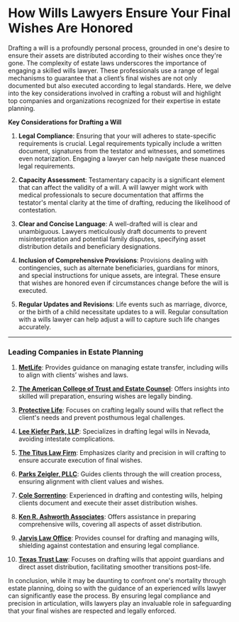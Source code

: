 # How Wills Lawyers Ensure Your Final Wishes Are Honored

Drafting a will is a profoundly personal process, grounded in one's desire to ensure their assets are distributed according to their wishes once they're gone. The complexity of estate laws underscores the importance of engaging a skilled wills lawyer. These professionals use a range of legal mechanisms to guarantee that a client’s final wishes are not only documented but also executed according to legal standards. Here, we delve into the key considerations involved in crafting a robust will and highlight top companies and organizations recognized for their expertise in estate planning.

**Key Considerations for Drafting a Will**

1. **Legal Compliance**: Ensuring that your will adheres to state-specific requirements is crucial. Legal requirements typically include a written document, signatures from the testator and witnesses, and sometimes even notarization. Engaging a lawyer can help navigate these nuanced legal requirements.

2. **Capacity Assessment**: Testamentary capacity is a significant element that can affect the validity of a will. A will lawyer might work with medical professionals to secure documentation that affirms the testator's mental clarity at the time of drafting, reducing the likelihood of contestation.

3. **Clear and Concise Language**: A well-drafted will is clear and unambiguous. Lawyers meticulously draft documents to prevent misinterpretation and potential family disputes, specifying asset distribution details and beneficiary designations.

4. **Inclusion of Comprehensive Provisions**: Provisions dealing with contingencies, such as alternate beneficiaries, guardians for minors, and special instructions for unique assets, are integral. These ensure that wishes are honored even if circumstances change before the will is executed.

5. **Regular Updates and Revisions**: Life events such as marriage, divorce, or the birth of a child necessitate updates to a will. Regular consultation with a wills lawyer can help adjust a will to capture such life changes accurately.

---

### Leading Companies in Estate Planning

1. **[MetLife](/dir/metlife)**: Provides guidance on managing estate transfer, including wills to align with clients’ wishes and laws.

2. **[The American College of Trust and Estate Counsel](/dir/the_american_college_of_trust_and_estate_counsel)**: Offers insights into skilled will preparation, ensuring wishes are legally binding.

3. **[Protective Life](/dir/protective_life)**: Focuses on crafting legally sound wills that reflect the client's needs and prevent posthumous legal challenges.

4. **[Lee Kiefer Park, LLP](/dir/lee_kiefer_park_llp)**: Specializes in drafting legal wills in Nevada, avoiding intestate complications.

5. **[The Titus Law Firm](/dir/the_titus_law_firm)**: Emphasizes clarity and precision in will crafting to ensure accurate execution of final wishes.

6. **[Parks Zeigler, PLLC](/dir/parks_zeigler_pllc)**: Guides clients through the will creation process, ensuring alignment with client values and wishes.

7. **[Cole Sorrentino](/dir/cole_sorrentino)**: Experienced in drafting and contesting wills, helping clients document and execute their asset distribution wishes.

8. **[Ken R. Ashworth Associates](/dir/ken_r_ashworth_associates)**: Offers assistance in preparing comprehensive wills, covering all aspects of asset distribution.

9. **[Jarvis Law Office](/dir/jarvis_law_office)**: Provides counsel for drafting and managing wills, shielding against contestation and ensuring legal compliance.

10. **[Texas Trust Law](/dir/texas_trust_law)**: Focuses on drafting wills that appoint guardians and direct asset distribution, facilitating smoother transitions post-life.

In conclusion, while it may be daunting to confront one's mortality through estate planning, doing so with the guidance of an experienced wills lawyer can significantly ease the process. By ensuring legal compliance and precision in articulation, wills lawyers play an invaluable role in safeguarding that your final wishes are respected and legally enforced.